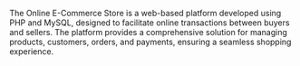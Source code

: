 The Online E-Commerce Store is a web-based platform developed using PHP and MySQL, designed to facilitate online transactions between buyers and sellers. The platform provides a comprehensive solution for managing products, customers, orders, and payments, ensuring a seamless shopping experience.
